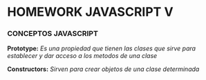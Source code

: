 # HOMEWORK JAVASCRIPT V

### CONCEPTOS JAVASCRIPT
**Prototype:** *Es una propiedad que tienen las clases que sirve para establecer y dar acceso a los metodos de una clase*

**Constructors:** *Sirven para crear objetos de una clase determinada*
